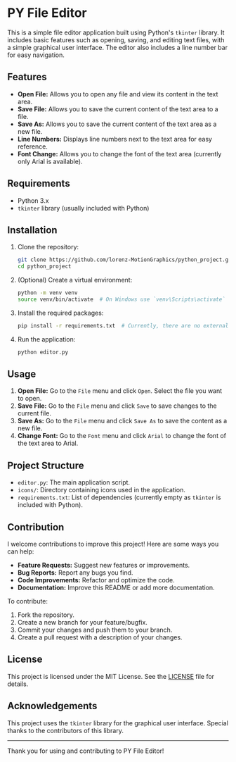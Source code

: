 # PY File Editor

This is a simple file editor application built using Python's `tkinter` library. It includes basic features such as opening, saving, and editing text files, with a simple graphical user interface. The editor also includes a line number bar for easy navigation.

## Features

- **Open File:** Allows you to open any file and view its content in the text area.
- **Save File:** Allows you to save the current content of the text area to a file.
- **Save As:** Allows you to save the current content of the text area as a new file.
- **Line Numbers:** Displays line numbers next to the text area for easy reference.
- **Font Change:** Allows you to change the font of the text area (currently only Arial is available).

## Requirements

- Python 3.x
- `tkinter` library (usually included with Python)

## Installation

1. Clone the repository:
    ```bash
    git clone https://github.com/lorenz-MotionGraphics/python_project.git
    cd python_project
    ```

2. (Optional) Create a virtual environment:
    ```bash
    python -m venv venv
    source venv/bin/activate  # On Windows use `venv\Scripts\activate`
    ```

3. Install the required packages:
    ```bash
    pip install -r requirements.txt  # Currently, there are no external packages required.
    ```

4. Run the application:
    ```bash
    python editor.py
    ```

## Usage

1. **Open File:** Go to the `File` menu and click `Open`. Select the file you want to open.
2. **Save File:** Go to the `File` menu and click `Save` to save changes to the current file.
3. **Save As:** Go to the `File` menu and click `Save As` to save the content as a new file.
4. **Change Font:** Go to the `Font` menu and click `Arial` to change the font of the text area to Arial.

## Project Structure

- `editor.py`: The main application script.
- `icons/`: Directory containing icons used in the application.
- `requirements.txt`: List of dependencies (currently empty as `tkinter` is included with Python).

## Contribution

I welcome contributions to improve this project! Here are some ways you can help:

- **Feature Requests:** Suggest new features or improvements.
- **Bug Reports:** Report any bugs you find.
- **Code Improvements:** Refactor and optimize the code.
- **Documentation:** Improve this README or add more documentation.

To contribute:

1. Fork the repository.
2. Create a new branch for your feature/bugfix.
3. Commit your changes and push them to your branch.
4. Create a pull request with a description of your changes.

## License

This project is licensed under the MIT License. See the [LICENSE](LICENSE) file for details.

## Acknowledgements

This project uses the `tkinter` library for the graphical user interface. Special thanks to the contributors of this library.

---

Thank you for using and contributing to PY File Editor!
